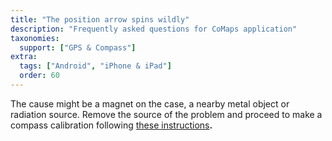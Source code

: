 ```yaml
---
title: "The position arrow spins wildly"
description: "Frequently asked questions for CoMaps application"
taxonomies:
  support: ["GPS & Compass"]
extra:
  tags: ["Android", "iPhone & iPad"]
  order: 60
---
```


The cause might be a magnet on the case, a nearby metal object or radiation source. Remove the source of the problem and proceed to make a compass calibration following [these instructions](https://www.youtube.com/watch?v=-Uq7AmSAjt8)**.**
